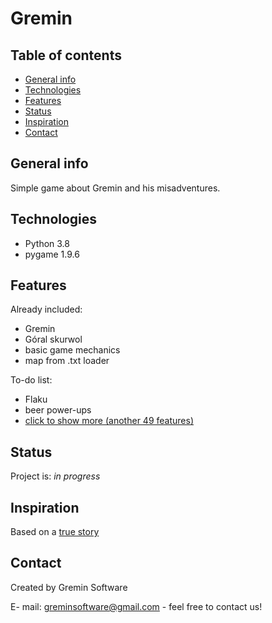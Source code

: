 # Gremin 

## Table of contents
* [General info](#general-info)
* [Technologies](#technologies)
* [Features](#features)
* [Status](#status)
* [Inspiration](#inspiration)
* [Contact](#contact)

## General info
Simple game about Gremin and his misadventures. 


## Technologies
* Python 3.8
* pygame 1.9.6

## Features

Already included:
* Gremin
* Góral skurwol
* basic game mechanics
* map from .txt loader

To-do list:
* Flaku
* beer power-ups
* [click to show more (another 49 features)](shorturl.at/ntBIY)

## Status
Project is: _in progress_

## Inspiration
Based on a [true story](https://www.youtube.com/watch?v=5hpi2bpGHp0)

## Contact
Created by Gremin Software

E- mail: greminsoftware@gmail.com - feel free to contact us!
